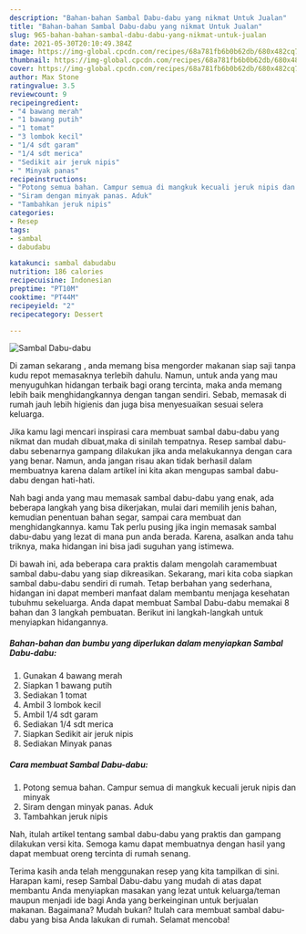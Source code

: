 ```yaml
---
description: "Bahan-bahan Sambal Dabu-dabu yang nikmat Untuk Jualan"
title: "Bahan-bahan Sambal Dabu-dabu yang nikmat Untuk Jualan"
slug: 965-bahan-bahan-sambal-dabu-dabu-yang-nikmat-untuk-jualan
date: 2021-05-30T20:10:49.384Z
image: https://img-global.cpcdn.com/recipes/68a781fb6b0b62db/680x482cq70/sambal-dabu-dabu-foto-resep-utama.jpg
thumbnail: https://img-global.cpcdn.com/recipes/68a781fb6b0b62db/680x482cq70/sambal-dabu-dabu-foto-resep-utama.jpg
cover: https://img-global.cpcdn.com/recipes/68a781fb6b0b62db/680x482cq70/sambal-dabu-dabu-foto-resep-utama.jpg
author: Max Stone
ratingvalue: 3.5
reviewcount: 9
recipeingredient:
- "4 bawang merah"
- "1 bawang putih"
- "1 tomat"
- "3 lombok kecil"
- "1/4 sdt garam"
- "1/4 sdt merica"
- "Sedikit air jeruk nipis"
- " Minyak panas"
recipeinstructions:
- "Potong semua bahan. Campur semua di mangkuk kecuali jeruk nipis dan minyak"
- "Siram dengan minyak panas. Aduk"
- "Tambahkan jeruk nipis"
categories:
- Resep
tags:
- sambal
- dabudabu

katakunci: sambal dabudabu 
nutrition: 186 calories
recipecuisine: Indonesian
preptime: "PT10M"
cooktime: "PT44M"
recipeyield: "2"
recipecategory: Dessert

---
```



![Sambal Dabu-dabu](https://img-global.cpcdn.com/recipes/68a781fb6b0b62db/680x482cq70/sambal-dabu-dabu-foto-resep-utama.jpg)

Di zaman  sekarang , anda memang bisa mengorder makanan siap saji tanpa kudu repot memasaknya terlebih dahulu. Namun, untuk anda yang mau menyuguhkan hidangan terbaik bagi orang tercinta, maka anda memang lebih baik menghidangkannya dengan tangan sendiri. Sebab, memasak di rumah jauh lebih higienis dan juga bisa menyesuaikan sesuai selera keluarga.

Jika kamu lagi mencari inspirasi cara membuat sambal dabu-dabu yang nikmat dan mudah dibuat,maka di sinilah tempatnya. Resep sambal dabu-dabu  sebenarnya gampang dilakukan jika anda melakukannya dengan cara yang benar. Namun, anda jangan risau akan tidak berhasil dalam membuatnya 
karena dalam artikel ini kita akan mengupas sambal dabu-dabu dengan hati-hati.  



Nah bagi anda yang mau memasak sambal dabu-dabu yang enak, ada beberapa langkah yang bisa dikerjakan, mulai dari memilih jenis bahan, kemudian penentuan bahan segar, sampai cara membuat dan menghidangkannya. kamu Tak perlu pusing jika ingin memasak sambal dabu-dabu yang lezat di mana pun anda berada. Karena, asalkan anda  tahu triknya, maka hidangan ini bisa jadi suguhan yang istimewa.

Di bawah ini, ada beberapa cara praktis  dalam mengolah caramembuat sambal dabu-dabu yang siap dikreasikan. Sekarang, mari kita coba siapkan sambal dabu-dabu sendiri di rumah. Tetap berbahan yang sederhana, hidangan ini dapat memberi manfaat dalam membantu menjaga kesehatan tubuhmu sekeluarga. Anda dapat membuat Sambal Dabu-dabu memakai 8 bahan dan 3 langkah pembuatan. Berikut ini langkah-langkah untuk menyiapkan hidangannya.

<!--inarticleads1-->

##### Bahan-bahan dan bumbu yang diperlukan dalam menyiapkan Sambal Dabu-dabu:

1. Gunakan 4 bawang merah
1. Siapkan 1 bawang putih
1. Sediakan 1 tomat
1. Ambil 3 lombok kecil
1. Ambil 1/4 sdt garam
1. Sediakan 1/4 sdt merica
1. Siapkan Sedikit air jeruk nipis
1. Sediakan  Minyak panas




<!--inarticleads2-->

##### Cara membuat Sambal Dabu-dabu:

1. Potong semua bahan. Campur semua di mangkuk kecuali jeruk nipis dan minyak
1. Siram dengan minyak panas. Aduk
1. Tambahkan jeruk nipis




Nah, itulah artikel tentang  sambal dabu-dabu  yang praktis dan gampang dilakukan versi kita. Semoga kamu dapat membuatnya dengan hasil yang dapat membuat oreng tercinta di rumah senang. 

Terima kasih anda telah menggunakan resep yang kita tampilkan di sini. Harapan kami, resep  Sambal Dabu-dabu yang mudah di atas dapat membantu Anda menyiapkan masakan yang lezat untuk keluarga/teman maupun menjadi ide bagi Anda yang berkeinginan untuk berjualan makanan. Bagaimana? Mudah bukan? Itulah cara membuat sambal dabu-dabu yang bisa Anda lakukan di rumah. Selamat mencoba!


